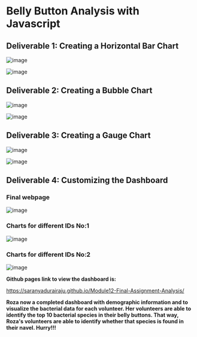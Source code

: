 # Belly Button Analysis with Javascript

## Deliverable 1: Creating a Horizontal Bar Chart

![image](https://user-images.githubusercontent.com/85472349/132107454-41a04a3e-2a04-47aa-9801-bc9d16e97f59.png)


![image](https://user-images.githubusercontent.com/85472349/132107436-d07e5d5b-bee7-47cf-b4d8-168c580fefd6.png)


## Deliverable 2: Creating a Bubble Chart

![image](https://user-images.githubusercontent.com/85472349/132107462-0fe07ea7-b297-4eac-b316-a8d4deaafee8.png)

![image](https://user-images.githubusercontent.com/85472349/132107476-0fa24d72-1d34-4ca5-84be-294a53ab2ba5.png)

## Deliverable 3: Creating a Gauge Chart

![image](https://user-images.githubusercontent.com/85472349/132107487-1c3a282d-a764-497d-84d0-7bfc0012313f.png)

![image](https://user-images.githubusercontent.com/85472349/132107489-33ee6f7b-9251-443e-8fb4-7cd157ace4f1.png)

## Deliverable 4: Customizing the Dashboard

### Final webpage

![image](https://user-images.githubusercontent.com/85472349/132107495-514cfc1d-9107-4598-b45a-ddd5eab99007.png)


### Charts for different IDs No:1


![image](https://user-images.githubusercontent.com/85472349/132107515-0eef79dc-dc89-45c9-939a-f2ee029fb483.png)


### Charts for different IDs No:2

![image](https://user-images.githubusercontent.com/85472349/132107542-4ee6ada0-1e77-441f-a9e8-713a6469061a.png)


**Github pages link to view the dashboard is:**

https://saranyadurairaju.github.io/Module12-Final-Assignment-Analysis/




**Roza now a completed dashboard with demographic information and to visualize the bacterial data for each volunteer. Her volunteers are able to identify the top 10 bacterial species in their belly buttons. That way, Roza's volunteers are able to identify whether that species is found in their navel. Hurry!!!**

